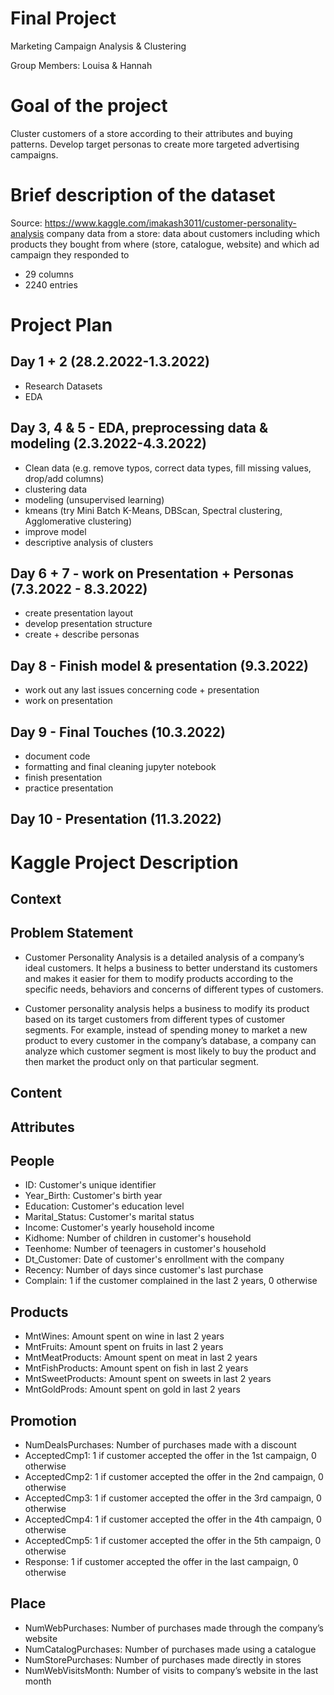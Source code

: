 # Final Project
Marketing Campaign Analysis & Clustering  

Group Members: Louisa & Hannah

# Goal of the project

Cluster customers of a store according to their attributes and buying patterns. Develop target personas to create more targeted advertising campaigns. 


# Brief description of the dataset

Source: https://www.kaggle.com/imakash3011/customer-personality-analysis 
company data from a store: data about customers including which products they bought from where (store, catalogue, website) and which ad campaign they responded to 
- 29 columns 
- 2240 entries


# Project Plan

## Day 1 + 2 (28.2.2022-1.3.2022)
- Research Datasets
- EDA

## Day 3, 4 & 5 - EDA, preprocessing data & modeling (2.3.2022-4.3.2022)
- Clean data (e.g. remove typos, correct data types, fill missing values, drop/add columns)
- clustering data
- modeling (unsupervised learning)
- kmeans (try Mini Batch K-Means, DBScan, Spectral clustering, Agglomerative clustering)
- improve model
- descriptive analysis of clusters

## Day 6 + 7 - work on Presentation + Personas (7.3.2022 - 8.3.2022)
- create presentation layout
- develop presentation structure
- create + describe personas 

## Day 8 - Finish model & presentation  (9.3.2022)
- work out any last issues concerning code + presentation 
- work on presentation

## Day 9 - Final Touches (10.3.2022)
- document code
- formatting and final cleaning jupyter notebook
- finish presentation
- practice presentation

## Day 10 - Presentation (11.3.2022)



# Kaggle Project Description
## Context

## Problem Statement

- Customer Personality Analysis is a detailed analysis of a company’s ideal customers. It helps a business to better understand its customers and makes it easier for them to modify products according to the specific needs, behaviors and concerns of different types of customers.

- Customer personality analysis helps a business to modify its product based on its target customers from different types of customer segments. For example, instead of spending money to market a new product to every customer in the company’s database, a company can analyze which customer segment is most likely to buy the product and then market the product only on that particular segment.

## Content

## Attributes

## People

- ID: Customer's unique identifier
- Year_Birth: Customer's birth year
- Education: Customer's education level
- Marital_Status: Customer's marital status
- Income: Customer's yearly household income
- Kidhome: Number of children in customer's household
- Teenhome: Number of teenagers in customer's household
- Dt_Customer: Date of customer's enrollment with the company
- Recency: Number of days since customer's last purchase
- Complain: 1 if the customer complained in the last 2 years, 0 otherwise

## Products

- MntWines: Amount spent on wine in last 2 years
- MntFruits: Amount spent on fruits in last 2 years
- MntMeatProducts: Amount spent on meat in last 2 years
- MntFishProducts: Amount spent on fish in last 2 years
- MntSweetProducts: Amount spent on sweets in last 2 years
- MntGoldProds: Amount spent on gold in last 2 years

## Promotion

- NumDealsPurchases: Number of purchases made with a discount
- AcceptedCmp1: 1 if customer accepted the offer in the 1st campaign, 0 otherwise
- AcceptedCmp2: 1 if customer accepted the offer in the 2nd campaign, 0 otherwise
- AcceptedCmp3: 1 if customer accepted the offer in the 3rd campaign, 0 otherwise
- AcceptedCmp4: 1 if customer accepted the offer in the 4th campaign, 0 otherwise
- AcceptedCmp5: 1 if customer accepted the offer in the 5th campaign, 0 otherwise
- Response: 1 if customer accepted the offer in the last campaign, 0 otherwise

## Place

- NumWebPurchases: Number of purchases made through the company’s website
- NumCatalogPurchases: Number of purchases made using a catalogue
- NumStorePurchases: Number of purchases made directly in stores
- NumWebVisitsMonth: Number of visits to company’s website in the last month

